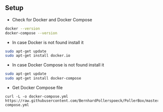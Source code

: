 

## Setup 

- Check for Docker and Docker Compose
```bash
docker --version
docker-compose --version
```
- In case Docker is not found install it
```bash
sudo apt-get update
sudo apt-get install docker.io
```
- In case Docker Compose is not found install it
```bash
sudo apt-get update
sudo apt-get install docker-compose
```
- Get Docker Compose file
```
curl -L -o docker-compose.yml https://raw.githubusercontent.com/BernhardPollerspoeck/PollerBox/master/docker-compose.yml
```
